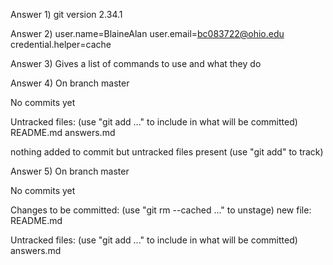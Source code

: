 Answer 1) git version 2.34.1

Answer 2) user.name=BlaineAlan
          user.email=bc083722@ohio.edu
          credential.helper=cache

Answer 3) Gives a list of commands to use and what they do

Answer 4) On branch master

No commits yet

Untracked files:
  (use "git add <file>..." to include in what will be committed)
	README.md
	answers.md

nothing added to commit but untracked files present (use "git add" to track)

Answer 5) On branch master

No commits yet

Changes to be committed:
  (use "git rm --cached <file>..." to unstage)
	new file:   README.md

Untracked files:
  (use "git add <file>..." to include in what will be committed)
	answers.md
